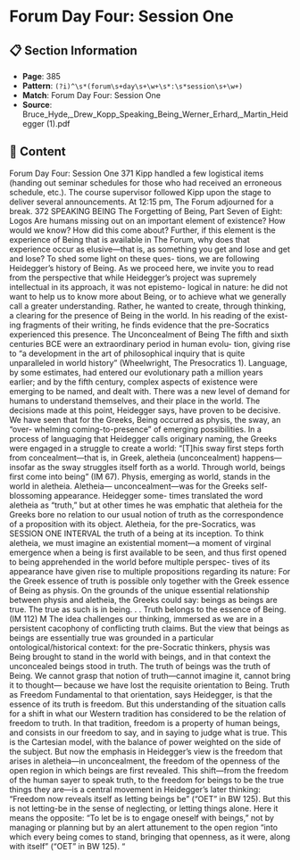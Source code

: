 # Forum Day Four: Session One

## 📋 Section Information

- **Page**: 385
- **Pattern**: `(?i)^\s*(forum\s+day\s+\w+\s*:\s*session\s+\w+)`
- **Match**: Forum Day Four: Session One
- **Source**: Bruce_Hyde,_Drew_Kopp_Speaking_Being_Werner_Erhard,_Martin_Heidegger (1).pdf

## 📄 Content

Forum Day Four: Session One
371
Kipp handled a few logistical items (handing out seminar schedules for those who had received an
erroneous schedule, etc.). The course supervisor followed Kipp upon the stage to deliver several
announcements.
At 12:15 pm, The Forum adjourned for a break.
372
SPEAKING BEING
The Forgetting of Being, Part Seven of Eight: Logos
Are humans missing out on an important element of existence? How would we
know? How did this come about? Further, if this element is the experience of Being
that is available in The Forum, why does that experience occur as elusive—that is, as
something you get and lose and get and lose? To shed some light on these ques-
tions, we are following Heidegger’s history of Being.
As we proceed here, we invite you to read from the perspective that while
Heidegger’s project was supremely intellectual in its approach, it was not epistemo-
logical in nature: he did not want to help us to know more about Being, or to achieve
what we generally call a greater understanding. Rather, he wanted to create, through
thinking, a clearing for the presence of Being in the world. In his reading of the exist-
ing fragments of their writing, he finds evidence that the pre-Socratics experienced
this presence.
The Unconcealment of Being
The fifth and sixth centuries BCE were an extraordinary period in human evolu-
tion, giving rise to “a development in the art of philosophical inquiry that is quite
unparalleled in world history” (Wheelwright, The Presocratics 1). Language, by some
estimates, had entered our evolutionary path a million years earlier; and by the fifth
century, complex aspects of existence were emerging to be named, and dealt with.
There was a new level of demand for humans to understand themselves, and their
place in the world. The decisions made at this point, Heidegger says, have proven to
be decisive.
We have seen that for the Greeks, Being occurred as physis, the sway, an “over-
whelming coming-to-presence” of emerging possibilities. In a process of languaging
that Heidegger calls originary naming, the Greeks were engaged in a struggle to
create a world: “[T]his sway first steps forth from concealment—that is, in Greek,
aletheia (unconcealment) happens—insofar as the sway struggles itself forth as a
world. Through world, beings first come into being” (IM 67).
Physis, emerging as world, stands in the world in aletheia. Aletheia—
unconcealment—was for the Greeks self-blossoming appearance. Heidegger some-
times translated the word aletheia as “truth,” but at other times he was emphatic
that aletheia for the Greeks bore no relation to our usual notion of truth as the
correspondence of a proposition with its object. Aletheia, for the pre-Socratics, was
SESSION ONE INTERVAL
the truth of a being at its inception. To think aletheia, we must imagine an existential
moment—a moment of virginal emergence when a being is first available to be seen,
and thus first opened to being apprehended in the world before multiple perspec-
tives of its appearance have given rise to multiple propositions regarding its nature:
For the Greek essence of truth is possible only together
with the Greek essence of Being as physis. On the grounds
of the unique essential relationship between physis and
aletheia, the Greeks could say: beings as beings are true.
The true as such is in being. . . Truth belongs to the essence
of Being. (IM 112)
M
The idea challenges our thinking, immersed as we are in a persistent cacophony of
conflicting truth claims. But the view that beings as beings are essentially true was
grounded in a particular ontological/historical context: for the pre-Socratic thinkers,
physis was Being brought to stand in the world with beings, and in that context the
unconcealed beings stood in truth. The truth of beings was the truth of Being. We
cannot grasp that notion of truth—cannot imagine it, cannot bring it to thought—
because we have lost the requisite orientation to Being.
Truth as Freedom
Fundamental to that orientation, says Heidegger, is that the essence of its truth is
freedom. But this understanding of the situation calls for a shift in what our Western
tradition has considered to be the relation of freedom to truth. In that tradition,
freedom is a property of human beings, and consists in our freedom to say, and in
saying to judge what is true. This is the Cartesian model, with the balance of power
weighted on the side of the subject.
But now the emphasis in Heidegger’s view is the freedom that arises in
aletheia—in unconcealment, the freedom of the openness of the open region in
which beings are first revealed. This shift—from the freedom of the human sayer
to speak truth, to the freedom for beings to be the true things they are—is a central
movement in Heidegger’s later thinking: “Freedom now reveals itself as letting
beings be” (“OET” in BW 125). But this is not letting-be in the sense of neglecting, or
letting things alone. Here it means the opposite: “To let be is to engage oneself with
beings,” not by managing or planning but by an alert attunement to the open region
“into which every being comes to stand, bringing that openness, as it were, along
with itself” (“OET” in BW 125).
“